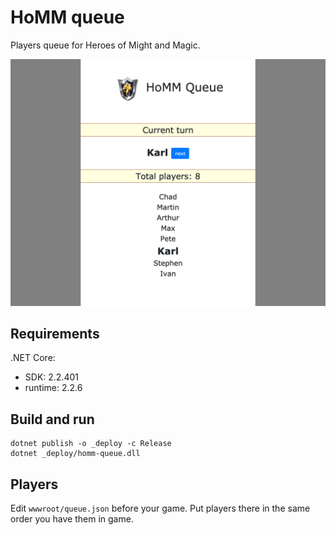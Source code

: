 # HoMM queue

Players queue for Heroes of Might and Magic.

![HoMM queue](/screenshot.png?raw=true "HoMM queue")

## Requirements

.NET Core:

- SDK: 2.2.401
- runtime: 2.2.6

## Build and run

```
dotnet publish -o _deploy -c Release
dotnet _deploy/homm-queue.dll
```

## Players

Edit `wwwroot/queue.json` before your game. Put players there in the same order you have them in game.
